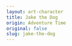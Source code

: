 ```yaml
---
layout: art-character
title: Jake the Dog
origin: Adventure Time
original: false
slug: jake-the-dog
---
```

